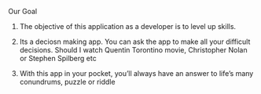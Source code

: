 Our Goal

1. The objective of this application as a developer is to level up skills.

2. Its a deciosn making app. You can ask the app to make all your difficult decisions. 
   Should I watch Quentin Torontino movie, Christopher Nolan  or Stephen Spilberg etc
3. With this app in your pocket, you’ll always have an answer to life’s many conundrums, puzzle or riddle
